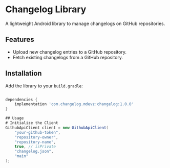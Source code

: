 # Changelog Library

A lightweight Android library to manage changelogs on GitHub repositories.

## Features
- Upload new changelog entries to a GitHub repository.
- Fetch existing changelogs from a GitHub repository.


## Installation

Add the library to your `build.gradle`:

```gradle

dependencies {
    implementation 'com.changelog.mdevz:changelog:1.0.0'
}

## Usage
# Initialize the Client
GithubApiClient client = new GithubApiClient(
    "your-github-token",
    "repository-owner",
    "repository-name",
    true, // isPrivate
    "changelog.json",
    "main"
);
